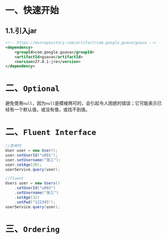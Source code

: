 # 一、快速开始

## 1.1.引入jar

```xml
<!-- https://mvnrepository.com/artifact/com.google.guava/guava -->
<dependency>
    <groupId>com.google.guava</groupId>
    <artifactId>guava</artifactId>
    <version>27.0.1-jre</version>
</dependency>
```



# 二、`Optional`

避免使用`null`，因为`null`是模棱两可的，会引起令人困惑的错误；它可能表示已经有一个默认值，或没有值，或找不到值。





# 二、`Fluent Interface`

```java
//原来的
User user = new User();
user.setUserId("u001");
user.setUsername("张三");
user.setAge(20);
userService.query(user);
```

```java
//fluent
Users user = new Users()
    .setUserId("u002")
    .setUsername("张三")
    .setAge(32)
    .setPwd("122345");
userService.query(user);
```



# 三、`Ordering`

